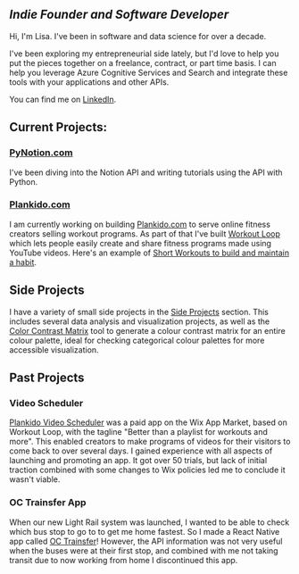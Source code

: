 ## *Indie Founder and Software Developer*
Hi, I'm Lisa. I've been in software and data science for over a decade.

I've been exploring my entrepreneurial side lately, but I'd love to help you put the pieces together on a freelance, contract, or part time basis. I can help you leverage Azure Cognitive Services and Search and integrate these tools with your applications and other APIs.

You can find me on [LinkedIn](https://www.linkedin.com/in/lisagaud/).

## Current Projects: 
### [PyNotion.com](https://www.pynotion.com/)
I've been diving into the Notion API and writing tutorials using the API with Python.

### [Plankido.com](https://www.plankido.com)
I am currently working on building [Plankido.com](https://www.plankido.com) to serve online fitness creators selling workout programs. 
As part of that I've built [Workout Loop](https://www.plankido.com/loop) which lets people easily create and share fitness programs made using YouTube videos. 
Here's an example of [Short Workouts to build and maintain a habit](https://www.plankido.com/posts/short_workouts_to_build_habit/).

## Side Projects
I have a variety of small side projects in the [Side Projects](Projects/index.html) section. This includes several data analysis and visualization projects, 
as well as the [Color Contrast Matrix](Projects/Colours/contrast_matrix.html) tool to generate a colour contrast matrix for an entire colour palette, ideal for checking categorical colour palettes for more accessible visualization.

## Past Projects
### Video Scheduler
[Plankido Video Scheduler](https://www.plankido.com/video_scheduler) was a paid app on the Wix App Market, based on Workout Loop, with the tagline "Better than a playlist for workouts and more". This enabled creators to make programs of videos for their visitors to come back to over several days. I gained experience with all aspects of launching and promoting an app. It got over 50 trials, but lack of initial traction combined with some changes to Wix policies led me to conclude it wasn't viable.

### OC Trainsfer App
When our new Light Rail system was launched, I wanted to be able to check which bus stop to go to to get me home fastest. So I made a React Native app called [OC Trainsfer](OCTrainsfer)!
However, the API information was not very useful when the buses were at their first stop, and combined with me not taking transit due to now working from home
I discontinued this app.